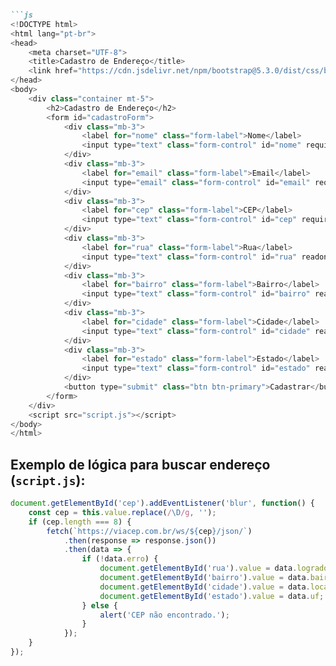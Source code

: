 ```markdown

```js
<!DOCTYPE html>
<html lang="pt-br">
<head>
    <meta charset="UTF-8">
    <title>Cadastro de Endereço</title>
    <link href="https://cdn.jsdelivr.net/npm/bootstrap@5.3.0/dist/css/bootstrap.min.css" rel="stylesheet">
</head>
<body>
    <div class="container mt-5">
        <h2>Cadastro de Endereço</h2>
        <form id="cadastroForm">
            <div class="mb-3">
                <label for="nome" class="form-label">Nome</label>
                <input type="text" class="form-control" id="nome" required>
            </div>
            <div class="mb-3">
                <label for="email" class="form-label">Email</label>
                <input type="email" class="form-control" id="email" required>
            </div>
            <div class="mb-3">
                <label for="cep" class="form-label">CEP</label>
                <input type="text" class="form-control" id="cep" required>
            </div>
            <div class="mb-3">
                <label for="rua" class="form-label">Rua</label>
                <input type="text" class="form-control" id="rua" readonly>
            </div>
            <div class="mb-3">
                <label for="bairro" class="form-label">Bairro</label>
                <input type="text" class="form-control" id="bairro" readonly>
            </div>
            <div class="mb-3">
                <label for="cidade" class="form-label">Cidade</label>
                <input type="text" class="form-control" id="cidade" readonly>
            </div>
            <div class="mb-3">
                <label for="estado" class="form-label">Estado</label>
                <input type="text" class="form-control" id="estado" readonly>
            </div>
            <button type="submit" class="btn btn-primary">Cadastrar</button>
        </form>
    </div>
    <script src="script.js"></script>
</body>
</html>
```

## Exemplo de lógica para buscar endereço (`script.js`):

```js
document.getElementById('cep').addEventListener('blur', function() {
    const cep = this.value.replace(/\D/g, '');
    if (cep.length === 8) {
        fetch(`https://viacep.com.br/ws/${cep}/json/`)
            .then(response => response.json())
            .then(data => {
                if (!data.erro) {
                    document.getElementById('rua').value = data.logradouro;
                    document.getElementById('bairro').value = data.bairro;
                    document.getElementById('cidade').value = data.localidade;
                    document.getElementById('estado').value = data.uf;
                } else {
                    alert('CEP não encontrado.');
                }
            });
    }
});
```